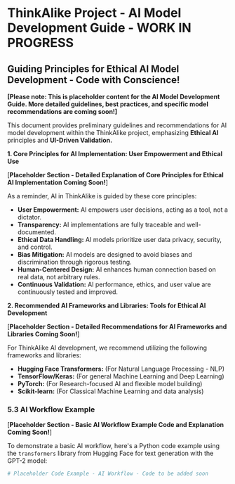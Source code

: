 # ThinkAlike Project - AI Model Development Guide - WORK IN PROGRESS

## Guiding Principles for Ethical AI Model Development - Code with Conscience!

**[Please note: This is placeholder content for the AI Model Development Guide. More detailed guidelines, best practices, and specific model recommendations are coming soon!]**

This document provides preliminary guidelines and recommendations for AI model development within the ThinkAlike project, emphasizing **Ethical AI** principles and **UI-Driven Validation.**

**1. Core Principles for AI Implementation: User Empowerment and Ethical Use**

[**Placeholder Section - Detailed Explanation of Core Principles for Ethical AI Implementation Coming Soon!**]

As a reminder, AI in ThinkAlike is guided by these core principles:

*   **User Empowerment:** AI empowers user decisions, acting as a tool, not a dictator.
*   **Transparency:** AI implementations are fully traceable and well-documented.
*   **Ethical Data Handling:** AI models prioritize user data privacy, security, and control.
*   **Bias Mitigation:** AI models are designed to avoid biases and discrimination through rigorous testing.
*   **Human-Centered Design:** AI enhances human connection based on real data, not arbitrary rules.
*   **Continuous Validation:** AI performance, ethics, and user value are continuously tested and improved.

**2. Recommended AI Frameworks and Libraries: Tools for Ethical AI Development**

[**Placeholder Section - Detailed Recommendations for AI Frameworks and Libraries Coming Soon!**]

For ThinkAlike AI development, we recommend utilizing the following frameworks and libraries:

*   **Hugging Face Transformers:** (For Natural Language Processing - NLP)
*   **TensorFlow/Keras:** (For general Machine Learning and Deep Learning)
*   **PyTorch:** (For Research-focused AI and flexible model building)
*   **Scikit-learn:** (For Classical Machine Learning and data analysis)

### 5.3 AI Workflow Example

[**Placeholder Section - Basic AI Workflow Example Code and Explanation Coming Soon!**]

To demonstrate a basic AI workflow, here's a Python code example using the `transformers` library from Hugging Face for text generation with the GPT-2 model:

```python
# Placeholder Code Example - AI Workflow - Code to be added soon
